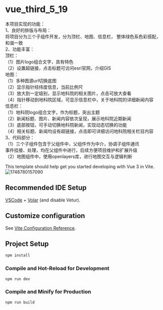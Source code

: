 # vue_third_5_19

本项目实现的功能：<br>
1、良好的排版与布局：<br>
                    将项目分为三个子组件开发，分为顶栏、地图、信息栏，
                    整体绿色系色彩搭配，和谐一致<br>
2、功能丰富：<br>
            顶栏：<br>
            （1）图片logo组合文字，具有特色<br>
            （2）设置超链接，点击标题可访问esri官网，介绍GIS<br>
            地图：<br>
            （1）多种图源url切换底图<br>
            （2）显示指针经纬度信息，当前比例尺<br>
            （3）放大到一定级别，显示地科院的相关图片，点击可放大查看<br>
            （4）指针移动到地科院区域，可显示信息栏中，关于地科院的详细新闻内容<br>
            信息栏：<br>
            （1）地科院logo组合文字，作为标题，突出主题<br>
            （2）新闻标题、图片、新闻内容依次呈现，展示地科院近期新闻<br>
            （3）底部按钮，可手动切换地科院新闻，实现动态切换的功能<br>
            （4）相关标题、新闻均设有超链接，点击即可详细访问地科院相关栏目内容<br>
3、代码部分：<br>
            （1）三个子组件包含于父组件中，父组件作为中介，协调子组件通讯<br>
                事件挂接、处理，均在父组件中进行，后续方便项目维护和扩展升级<br>
            （2）地图组件中，使用openlayers库，进行地图交互与逻辑判断<br>

























This template should help get you started developing with Vue 3 in Vite.
![1748780157090](https://github.com/user-attachments/assets/7f52eeb9-ab18-4d38-b9f4-396c14e307d6)




## Recommended IDE Setup

[VSCode](https://code.visualstudio.com/) + [Volar](https://marketplace.visualstudio.com/items?itemName=Vue.volar) (and disable Vetur).

## Customize configuration

See [Vite Configuration Reference](https://vite.dev/config/).

## Project Setup

```sh
npm install
```

### Compile and Hot-Reload for Development

```sh
npm run dev
```

### Compile and Minify for Production

```sh
npm run build
```
